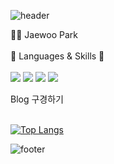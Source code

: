 <!--
**Jay1025/Jay1025** is a ✨ _special_ ✨ repository because its `README.md` (this file) appears on your GitHub profile.

Here are some ideas to get you started:

- 🔭 I’m currently working on ...
- 🌱 I’m currently learning ...
- 👯 I’m looking to collaborate on ...
- 🤔 I’m looking for help with ...
- 💬 Ask me about ...
- 📫 How to reach me: ...
- 😄 Pronouns: ...
- ⚡ Fun fact: ...  
-->

![header](https://capsule-render.vercel.app/api?type=sodf&color=FED100&height=100&section=header&text=JAEWOO%20PARK&fontSize=90)


👋😃 Jaewoo Park <br> <br>
🦊 Languages & Skills 🌱 <br> <br>
<img src="https://img.shields.io/badge/HTML5-34F26?style=flat-square&logo=HTML5&logoColor=white"/></a> 
<img src="https://img.shields.io/badge/CSS3-1572B6?style=flat-square&logo=CSS3&logoColor=white"/></a> 
<img src="https://img.shields.io/badge/JavaScript-F7DF1E?style=flat-square&logo=JavaScript&logoColor=white"/></a> 
<img src="https://img.shields.io/badge/React-61DAFB?style=flat-square&logo=React&logoColor=white"/></a> 


<a src="https://8dreams.tistory.com/">Blog 구경하기</a> <br> <br>

[![Top Langs](https://github-readme-stats.vercel.app/api/top-langs/?username=anuraghazra&layout=compact)](https://github.com/anuraghazra/github-readme-stats) 
<!-- ![trophy](https://github-profile-trophy.vercel.app/?username=whl5105) --> 
![footer](https://capsule-render.vercel.app/api?type=waving&color=gradient&height=100&section=footer)
